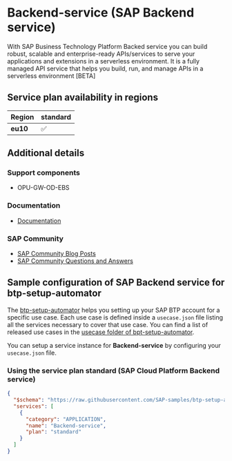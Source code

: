 # Backend-service (SAP Backend service)

With SAP Business Technology Platform Backed service you can build robust, scalable and enterprise-ready APIs/services to serve your applications and extensions in a serverless environment. It is a fully managed API service that helps you build, run, and manage APIs in a serverless environment [BETA]

## Service plan availability in regions

| Region | standard |
|--------|----------|
|  **eu10** | ✅ |

## Additional details

### Support components

- OPU-GW-OD-EBS

### Documentation

- [Documentation](https://help.sap.com/viewer/70dea311943a4ab99f903ccc584225f6/Cloud/en-US)

### SAP Community

- [SAP Community Blog Posts](https://community.sap.com/search/?ct=blog&q=SAP%20Backend%20service)
- [SAP Community Questions and Answers](https://community.sap.com/search/?ct=qa&q=SAP%20Backend%20service)

## Sample configuration of **SAP Backend service** for btp-setup-automator

The [btp-setup-automator](https://github.com/SAP-samples/btp-setup-automator) helps you setting up your SAP BTP account for a specific use case. Each use case is defined inside a `usecase.json` file listing all the services necessary to cover that use case. You can find a list of released use cases in the [usecase folder of bpt-setup-automator](https://github.com/SAP-samples/btp-setup-automator/tree/main/usecases).

You can setup a service instance for **Backend-service** by configuring your `usecase.json` file.

### Using the service plan **standard** (SAP Cloud Platform Backend service)

```json
{
  "$schema": "https://raw.githubusercontent.com/SAP-samples/btp-setup-automator/main/libs/btpsa-usecase.json",
  "services": [
    {
      "category": "APPLICATION",
      "name": "Backend-service",
      "plan": "standard"
    }
  ]
}
```
